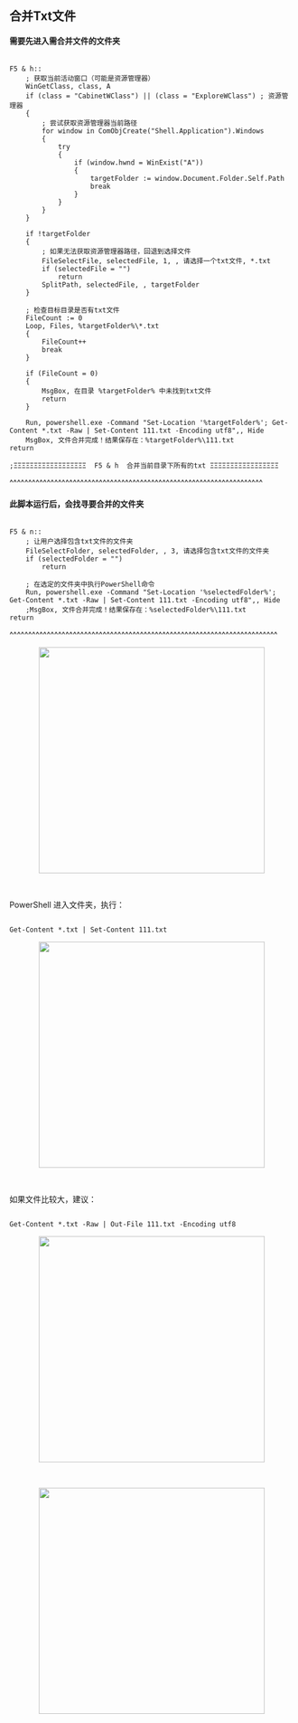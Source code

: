 ## 合并Txt文件

#### 需要先进入需合并文件的文件夹

```

F5 & h::
    ; 获取当前活动窗口（可能是资源管理器）
    WinGetClass, class, A
    if (class = "CabinetWClass") || (class = "ExploreWClass") ; 资源管理器
    {
        ; 尝试获取资源管理器当前路径
        for window in ComObjCreate("Shell.Application").Windows
        {
            try
            {
                if (window.hwnd = WinExist("A"))
                {
                    targetFolder := window.Document.Folder.Self.Path
                    break
                }
            }
        }
    }
    
    if !targetFolder
    {
        ; 如果无法获取资源管理器路径，回退到选择文件
        FileSelectFile, selectedFile, 1, , 请选择一个txt文件, *.txt
        if (selectedFile = "")
            return
        SplitPath, selectedFile, , targetFolder
    }
    
    ; 检查目标目录是否有txt文件
    FileCount := 0
    Loop, Files, %targetFolder%\*.txt
    {
        FileCount++
        break
    }
    
    if (FileCount = 0)
    {
        MsgBox, 在目录 %targetFolder% 中未找到txt文件
        return
    }
    
    Run, powershell.exe -Command "Set-Location '%targetFolder%'; Get-Content *.txt -Raw | Set-Content 111.txt -Encoding utf8",, Hide
    MsgBox, 文件合并完成！结果保存在：%targetFolder%\111.txt
return

;ΞΞΞΞΞΞΞΞΞΞΞΞΞΞΞΞΞΞ  F5 & h  合并当前目录下所有的txt ΞΞΞΞΞΞΞΞΞΞΞΞΞΞΞΞΞ

```

^^^^^^^^^^^^^^^^^^^^^^^^^^^^^^^^^^^^^^^^^^^^^^^^^^^^^^^^^^^^^^^^^^^^

#### 此脚本运行后，会找寻要合并的文件夹

```

F5 & n::
    ; 让用户选择包含txt文件的文件夹
    FileSelectFolder, selectedFolder, , 3, 请选择包含txt文件的文件夹
    if (selectedFolder = "")
        return
    
    ; 在选定的文件夹中执行PowerShell命令
    Run, powershell.exe -Command "Set-Location '%selectedFolder%'; Get-Content *.txt -Raw | Set-Content 111.txt -Encoding utf8",, Hide
    ;MsgBox, 文件合并完成！结果保存在：%selectedFolder%\111.txt
return

```

^^^^^^^^^^^^^^^^^^^^^^^^^^^^^^^^^^^^^^^^^^^^^^^^^^^^^^^^^^^^^^^^^^^^^^^^

<p align="center"><img src="https://cdn.jsdelivr.net/gh/zb9678/img9@main/im3/10.03:13:00:32.png" style="width:400px;"></p><br> 


PowerShell  进入文件夹，执行：

```

Get-Content *.txt | Set-Content 111.txt

```

<p align="center"><img src="https://cdn.jsdelivr.net/gh/zb9678/img9@main/im3/10.03:13:01:12.png" style="width:400px;"></p><br> 


如果文件比较大，建议：


```

Get-Content *.txt -Raw | Out-File 111.txt -Encoding utf8 

```

<p align="center"><img src="https://cdn.jsdelivr.net/gh/zb9678/img9@main/im3/10.03:13:02:13.png" style="width:400px;"></p><br> 

<p align="center"><img src="https://cdn.jsdelivr.net/gh/zb9678/img9@main/im3/10.03:13:03:09.png" style="width:400px;"></p><br>










